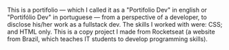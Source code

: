 This is a portifolio — which I called it as a "Portifolio Dev" in english or "Portifólio Dev" in portuguese — from a perspective of a developer, to disclose his/her work as a fullstack dev.
The skills I worked with were: CSS; and HTML only. 
This is a copy project I made from Rocketseat (a website from Brazil, which teaches IT students to develop programming skills).

